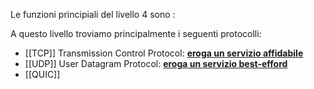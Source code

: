 Le funzioni principiali del livello 4 sono : 

A questo livello troviamo principalmente i seguenti protocolli: 
- [[TCP]] Transmission Control Protocol: <u><b>eroga un servizio affidabile</u></b>
- [[UDP]] User Datagram Protocol: <b><u>eroga un servizio best-efford</u></b>
- [[QUIC]]